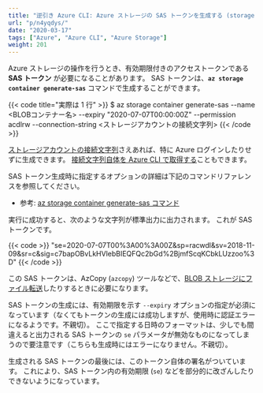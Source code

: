 ```yaml
---
title: "逆引き Azure CLI: Azure ストレージの SAS トークンを生成する (storage container generate-sas)"
url: "p/n4yqdys/"
date: "2020-03-17"
tags: ["Azure", "Azure CLI", "Azure Storage"]
weight: 201
---
```


Azure ストレージの操作を行うとき、有効期限付きのアクセストークンである **SAS トークン** が必要になることがあります。
SAS トークンは、**`az storage container generate-sas`** コマンドで生成することができます。

{{< code title="実際は 1 行" >}}
$ az storage container generate-sas
    --name <BLOBコンテナー名>
    --expiry "2020-07-07T00:00:00Z"
    --permission acdlrw
    --connection-string <ストレージアカウントの接続文字列>
{{< /code >}}

[ストレージアカウントの接続文字列](/p/dofzeua/)さえあれば、特に Azure ログインしたりせずに生成できます。
[接続文字列自体を Azure CLI で取得する](/p/hquhjki)こともできます。

SAS トークン生成時に指定するオプションの詳細は下記のコマンドリファレンスを参照してください。

- 参考: [az storage container generate-sas コマンド](https://docs.microsoft.com/en-us/cli/azure/storage/container?view=azure-cli-latest#az-storage-container-generate-sas)

実行に成功すると、次のような文字列が標準出力に出力されます。
これが SAS トークンです。

{{< code >}}
"se=2020-07-07T00%3A00%3A00Z&sp=racwdl&sv=2018-11-09&sr=c&sig=c7bapOBvLkHVlebBIEQFQc2bGd%2BjmfScqKCbkLUzzoo%3D"
{{< /code >}}

この SAS トークンは、AzCopy (`azcopy`) ツールなどで、[BLOB ストレージにファイル転送](/p/gkardu9)したりするときに必要になります。

SAS トークンの生成には、有効期限を示す `--expiry` オプションの指定が必須になっています（なくてもトークンの生成には成功しますが、使用時に認証エラーになるようです。不親切）。
ここで指定する日時のフォーマットは、少しでも間違えると出力される SAS トークンの `se` パラメータが無効なものになってしまうので要注意です（こちらも生成時にはエラーになりません。不親切）。

生成される SAS トークンの最後には、このトークン自体の署名がついています。
これにより、SAS トークン内の有効期限 (`se`) などを部分的に改ざんしたりできないようになっています。

